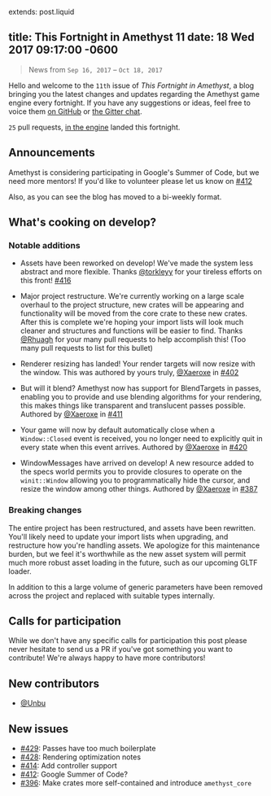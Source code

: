 extends: post.liquid

title: This Fortnight in Amethyst 11
date: 18 Wed 2017 09:17:00 -0600
---

> News from `Sep 16, 2017` – `Oct 18, 2017`

Hello and welcome to the `11th` issue of *This Fortnight in Amethyst*, a blog
bringing you the latest changes and updates regarding the Amethyst game engine
every fortnight. If you have any suggestions or ideas, feel free to voice them
[on GitHub][gh] or [the Gitter chat][gc].

[gh]: https://github.com/amethyst/website
[gc]: https://gitter.im/orgs/amethyst/rooms

`25` pull requests, [in the engine][ep] landed this fortnight.

[ep]: https://github.com/amethyst/amethyst/pulls?q=is:pr+closed:2017-09-16..2017-10-18

## Announcements

Amethyst is considering participating in Google's Summer of Code, but we need
more mentors!  If you'd like to volunteer please let us know on [#412][412]

Also, as you can see the blog has moved to a bi-weekly format.

[412]: https://github.com/amethyst/amethyst/issues/412

## What's cooking on develop?

### Notable additions

* Assets have been reworked on develop!  We've made the system less
abstract and more flexible.  Thanks [@torkleyy][tr] for your tireless efforts
on this front! [#416][416]

* Major project restructure.  We're currently working on a large scale overhaul
to the project structure, new crates will be appearing and functionality will
be moved from the core crate to these new crates.  After this is complete we're
hoping your import lists will look much cleaner and structures and functions
will be easier to find.  Thanks [@Rhuagh][rh] for your many pull requests to
help accomplish this! (Too many pull requests to list for this bullet)

* Renderer resizing has landed!  Your render targets will now resize with the
window. This was authored by yours truly, [@Xaeroxe][xr] in [#402][402]

* But will it blend?  Amethyst now has support for BlendTargets in passes,
enabling you to provide and use blending algorithms for your rendering, this makes
things like transparent and translucent passes possible. Authored by
[@Xaeroxe][xr] in [#411][411]

* Your game will now by default automatically close when a `Window::Closed` event
is received, you no longer need to explicitly quit in every state when this
event arrives. Authored by [@Xaeroxe][xr] in [#420][420]

* WindowMessages have arrived on develop!  A new resource added to the specs
world permits you to provide closures to operate on the `winit::Window` allowing
you to programmatically hide the cursor, and resize the window among other things.
Authored by [@Xaeroxe][xr] in [#387][387]

[rh]: https://github.com/Rhuagh
[tr]: https://github.com/torkleyy
[xr]: https://github.com/Xaeroxe

[387]: https://github.com/amethyst/amethyst/pull/387
[402]: https://github.com/amethyst/amethyst/pull/402
[411]: https://github.com/amethyst/amethyst/pull/411
[416]: https://github.com/amethyst/amethyst/pull/416
[420]: https://github.com/amethyst/amethyst/pull/420

### Breaking changes

The entire project has been restructured, and assets have been rewritten.
You'll likely need to update your import lists when upgrading, and restructure
how you're handling assets.  We apologize for this maintenance burden, but we
feel it's worthwhile as the new asset system will permit much more robust
asset loading in the future, such as our upcoming GLTF loader.

In addition to this a large volume of generic parameters have been removed across
the project and replaced with suitable types internally.

## Calls for participation

While we don't have any specific calls for participation this post please never
hesitate to send us a PR if you've got something you want to contribute!  We're
always happy to have more contributors!

## New contributors

* [@Unbu][ub]

[ub]: https://github.com/unbu

## New issues

* [#429][429]: Passes have too much boilerplate
* [#428][428]: Rendering optimization notes
* [#414][414]: Add controller support
* [#412][412]: Google Summer of Code?
* [#396][396]: Make crates more self-contained and introduce `amethyst_core`

[429]: https://github.com/amethyst/amethyst/issues/429
[428]: https://github.com/amethyst/amethyst/issues/428
[414]: https://github.com/amethyst/amethyst/issues/414
<!-- Issue 412 was already linked above -->
[396]: https://github.com/amethyst/amethyst/issues/396
